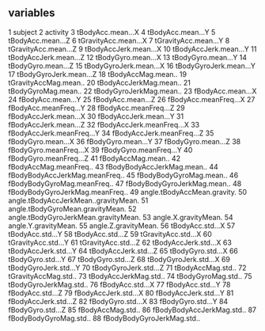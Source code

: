 ## variables
1	subject
2	activity
3	tBodyAcc.mean...X
4	tBodyAcc.mean...Y
5	tBodyAcc.mean...Z
6	tGravityAcc.mean...X
7	tGravityAcc.mean...Y
8	tGravityAcc.mean...Z
9	tBodyAccJerk.mean...X
10	tBodyAccJerk.mean...Y
11	tBodyAccJerk.mean...Z
12	tBodyGyro.mean...X
13	tBodyGyro.mean...Y
14	tBodyGyro.mean...Z
15	tBodyGyroJerk.mean...X
16	tBodyGyroJerk.mean...Y
17	tBodyGyroJerk.mean...Z
18	tBodyAccMag.mean..
19	tGravityAccMag.mean..
20	tBodyAccJerkMag.mean..
21	tBodyGyroMag.mean..
22	tBodyGyroJerkMag.mean..
23	fBodyAcc.mean...X
24	fBodyAcc.mean...Y
25	fBodyAcc.mean...Z
26	fBodyAcc.meanFreq...X
27	fBodyAcc.meanFreq...Y
28	fBodyAcc.meanFreq...Z
29	fBodyAccJerk.mean...X
30	fBodyAccJerk.mean...Y
31	fBodyAccJerk.mean...Z
32	fBodyAccJerk.meanFreq...X
33	fBodyAccJerk.meanFreq...Y
34	fBodyAccJerk.meanFreq...Z
35	fBodyGyro.mean...X
36	fBodyGyro.mean...Y
37	fBodyGyro.mean...Z
38	fBodyGyro.meanFreq...X
39	fBodyGyro.meanFreq...Y
40	fBodyGyro.meanFreq...Z
41	fBodyAccMag.mean..
42	fBodyAccMag.meanFreq..
43	fBodyBodyAccJerkMag.mean..
44	fBodyBodyAccJerkMag.meanFreq..
45	fBodyBodyGyroMag.mean..
46	fBodyBodyGyroMag.meanFreq..
47	fBodyBodyGyroJerkMag.mean..
48	fBodyBodyGyroJerkMag.meanFreq..
49	angle.tBodyAccMean.gravity.
50	angle.tBodyAccJerkMean..gravityMean.
51	angle.tBodyGyroMean.gravityMean.
52	angle.tBodyGyroJerkMean.gravityMean.
53	angle.X.gravityMean.
54	angle.Y.gravityMean.
55	angle.Z.gravityMean.
56	tBodyAcc.std...X
57	tBodyAcc.std...Y
58	tBodyAcc.std...Z
59	tGravityAcc.std...X
60	tGravityAcc.std...Y
61	tGravityAcc.std...Z
62	tBodyAccJerk.std...X
63	tBodyAccJerk.std...Y
64	tBodyAccJerk.std...Z
65	tBodyGyro.std...X
66	tBodyGyro.std...Y
67	tBodyGyro.std...Z
68	tBodyGyroJerk.std...X
69	tBodyGyroJerk.std...Y
70	tBodyGyroJerk.std...Z
71	tBodyAccMag.std..
72	tGravityAccMag.std..
73	tBodyAccJerkMag.std..
74	tBodyGyroMag.std..
75	tBodyGyroJerkMag.std..
76	fBodyAcc.std...X
77	fBodyAcc.std...Y
78	fBodyAcc.std...Z
79	fBodyAccJerk.std...X
80	fBodyAccJerk.std...Y
81	fBodyAccJerk.std...Z
82	fBodyGyro.std...X
83	fBodyGyro.std...Y
84	fBodyGyro.std...Z
85	fBodyAccMag.std..
86	fBodyBodyAccJerkMag.std..
87	fBodyBodyGyroMag.std..
88	fBodyBodyGyroJerkMag.std..
